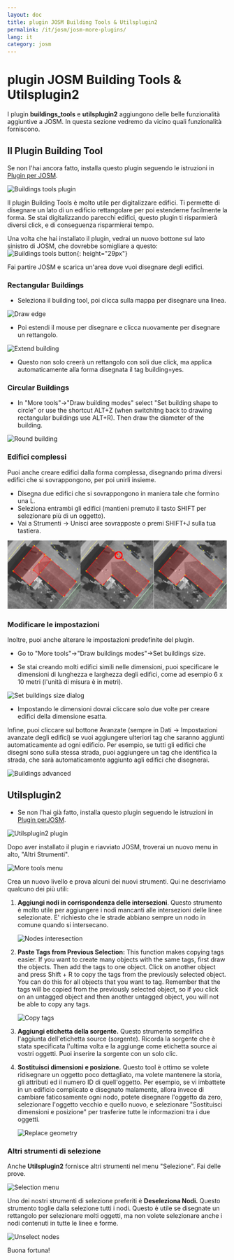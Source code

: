 ```yaml
---
layout: doc
title: plugin JOSM Building Tools & Utilsplugin2 
permalink: /it/josm/josm-more-plugins/
lang: it
category: josm
---
```


plugin JOSM Building Tools & Utilsplugin2
============


I plugin **buildings_tools** e **utilsplugin2** aggiungono delle belle funzionalità aggiuntive a JOSM. In questa sezione vedremo da vicino quali funzionalità forniscono.  

Il Plugin **Building Tool**
--------------------------

Se non l'hai ancora fatto, installa questo plugin seguendo le istruzioni in [Plugin per JOSM](/it/josm/josm-plugins).  

![Buildings tools plugin][]

Il plugin Building Tools è molto utile per digitalizzare edifici. Ti permette di disegnare un lato di un edificio rettangolare per poi estenderne facilmente la forma. Se stai digitalizzando parecchi edifici, questo plugin ti risparmierà diversi click, e di conseguenza risparmierai tempo.  

Una volta che hai installato il plugin, vedrai un nuovo bottone sul lato sinistro di JOSM, che dovrebbe somigliare a questo: ![Buildings tools button][]{: height="29px"}

Fai partire JOSM e scarica un'area dove vuoi disegnare degli edifici.  

### Rectangular Buildings

* Seleziona il building tool, poi clicca sulla mappa per disegnare una linea.  

![Draw edge][]

* Poi estendi il mouse per disegnare e clicca nuovamente per disegnare un rettangolo.  

![Extend building][]

* Questo non solo creerà un rettangolo con soli due click, ma applica automaticamente alla forma disegnata il tag building=yes.  

### Circular Buildings

* In "More tools"->"Draw building modes" select "Set building shape to circle" or use the shortcut ALT+Z (when switchitng back to drawing rectangular buildings use ALT+R). Then draw the diameter of the building.

![Round building][]

### Edifici complessi

Puoi anche creare edifici dalla forma complessa, disegnando prima diversi edifici che si sovrappongono, per poi unirli insieme.  

* Disegna due edifici che si sovrappongono in maniera tale che formino una L.  
* Seleziona entrambi gli edifici (mantieni premuto il tasto SHIFT per selezionare più di un oggetto).  
* Vai a Strumenti -> Unisci aree sovrapposte o premi SHIFT+J sulla tua tastiera.  

![Merge buildings][]

### Modificare le impostazioni

Inoltre, puoi anche alterare le impostazioni predefinite del plugin.  

* Go to "More tools"->"Draw buildings modes"->Set buildings size.

* Se stai creando molti edifici simili nelle dimensioni, puoi specificare le dimensioni di lunghezza e larghezza degli edifici, come ad esempio 6 x 10 metri (l'unità di misura è in metri).  

![Set buildings size dialog][]

* Impostando le dimensioni dovrai cliccare solo due volte per creare edifici della dimensione esatta.  

Infine, puoi cliccare sul bottone Avanzate (sempre in Dati -> Impostazioni avanzate degli edifici) se vuoi aggiungere ulteriori tag che saranno aggiunti automaticamente ad ogni edificio. Per esempio, se tutti gli edifici che disegni sono sulla stessa strada, puoi aggiungere un tag che identifica la strada, che sarà automaticamente aggiunto agli edifici che disegnerai.  

![Buildings advanced][]


Utilsplugin2
-------------

* Se non l'hai già fatto, installa questo plugin seguendo le istruzioni in [Plugin perJOSM](/it/josm/josm-plugins).  

![Utilsplugin2 plugin][]

Dopo aver installato il plugin e riavviato JOSM, troverai un nuovo menu in alto, "Altri Strumenti".  

![More tools menu][]

Crea un nuovo livello e prova alcuni dei nuovi strumenti. Qui ne descriviamo qualcuno dei più utili:  

1. **Aggiungi nodi in corrispondenza delle intersezioni**. Questo strumento è molto utile per aggiungere i nodi mancanti alle intersezioni delle linee selezionate. E' richiesto che le strade abbiano sempre un nodo in comune quando si intersecano.  

    ![Nodes interesection][]

2. **Paste Tags from Previous Selection:**  This function makes copying tags easier.  If you want to create many objects with the same tags, first draw the objects.  Then add the tags to one object.  Click on another object and press Shift + R to copy the tags from the previously selected object.  You can do this for all objects that you want to tag.  Remember that the tags will be copied from the previously selected object, so if you click on an untagged object and then another untagged object, you will not be able to copy any tags.  

    ![Copy tags][]

3. **Aggiungi etichetta della sorgente.** Questo strumento semplifica l'aggiunta dell'etichetta source (sorgente). Ricorda la sorgente che è stata specificata l'ultima volta e la aggiunge come etichetta source ai vostri oggetti. Puoi inserire la sorgente con un solo clic.  

4. **Sostituisci dimensioni e posizione.** Questo tool è ottimo se volete ridisegnare un oggetto poco dettagliato, ma volete mantenere la storia, gli attributi ed il numero ID di quell'oggetto. Per esempio, se vi imbattete in un edificio complicato e disegnato malamente, allora invece di cambiare faticosamente ogni nodo, potete disegnare l'oggetto da zero, selezionare l'oggetto vecchio e quello nuovo, e selezionare "Sostituisci dimensioni e posizione" per trasferire tutte le informazioni tra i due oggetti.  

    ![Replace geometry][]


### Altri strumenti di selezione

Anche **Utilsplugin2** fornisce altri strumenti nel menu "Selezione". Fai delle prove.  

![Selection menu][]

Uno dei nostri strumenti di selezione preferiti è **Deseleziona Nodi.** Questo strumento toglie dalla selezione tutti i nodi. Questo è utile se disegnate un rettangolo per selezionare molti oggetti, ma non volete selezionare anche i nodi contenuti in tutte le linee e forme.  

![Unselect nodes][]

Buona fortuna!  


[Buildings tools plugin]: /images/josm/buildings_tools-plugin.png
[Buildings tools button]: /images/josm/buildings_tools-button.png
[Draw edge]: /images/josm/draw-edge.png
[Extend building]: /images/josm/extend-building.png
[Merge buildings]: /images/josm/merge-buildings.png
[Set buildings size]: /images/josm/set-buildings-size.png
[Set buildings size dialog]: /images/josm/set-buildings-size-dialog.png
[Buildings advanced]: /images/josm/buildings-advanced.png
[Utilsplugin2 plugin]: /images/josm/utilsplugin2-plugin.png
[More tools menu]: /images/josm/more-tools-menu.png
[Nodes interesection]: /images/josm/utilsplugin2-nodes-intersection.png
[Copy tags]: /images/josm/utilsplugin2-copy-tags.png
[Replace geometry]: /images/josm/utilsplugin2-replace-geometry.png
[Selection menu]: /images/josm/selection-menu.png
[Unselect nodes]: /images/josm/utilsplugin2-unselect-nodes.png
[Round building]: /images/josm/buildings_tools-round.png

